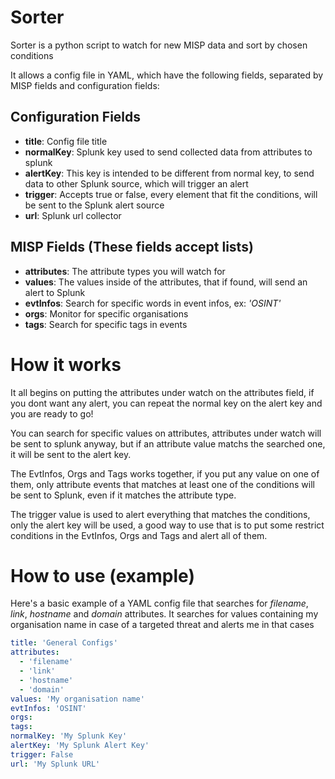 # **Sorter**

Sorter is a python script to watch for new MISP data and sort by chosen conditions

It allows a config file in YAML, which have the following fields, separated by MISP fields and configuration fields:

## Configuration Fields

* **title**: Config file title
* **normalKey**: Splunk key used to send collected data from attributes to splunk
* **alertKey**: This key is intended to be different from normal key, to send data to other Splunk source, which will trigger an alert
* **trigger**: Accepts true or false, every element that fit the conditions, will be sent to the Splunk alert source
* **url**: Splunk url collector

## MISP Fields (These fields accept lists)

* **attributes**: The attribute types you will watch for
* **values**: The values inside of the attributes, that if found, will send an alert to Splunk
* **evtInfos**: Search for specific words in event infos, ex: *'OSINT'*
* **orgs**: Monitor for specific organisations
* **tags**: Search for specific tags in events

# How it works

It all begins on putting the attributes under watch on the attributes field, if you dont want any alert, you can repeat the normal key on the alert key and you are ready to go!

You can search for specific values on attributes, attributes under watch will be sent to splunk anyway, but if an attribute value matchs the searched one, it will be sent to the alert key.

The EvtInfos, Orgs and Tags works together, if you put any value on one of them, only attribute events that matches at least one of the conditions will be sent to Splunk, even if it matches the attribute type.

The trigger value is used to alert everything that matches the conditions, only the alert key will be used, a good way to use that is to put some restrict conditions in the EvtInfos, Orgs and Tags and alert all of them.

# How to use (example)

Here's a basic example of a YAML config file that searches for *filename*, *link*, *hostname* and *domain* attributes.
It searches for values containing my organisation name in case of a targeted threat and alerts me in that cases

```YAML
title: 'General Configs'
attributes:
  - 'filename'
  - 'link'
  - 'hostname'
  - 'domain'
values: 'My organisation name'
evtInfos: 'OSINT'  
orgs:
tags:
normalKey: 'My Splunk Key'
alertKey: 'My Splunk Alert Key'
trigger: False
url: 'My Splunk URL'
```